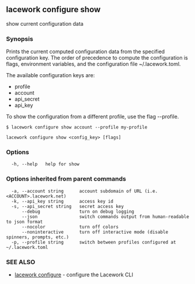 ## lacework configure show

show current configuration data

### Synopsis

Prints the current computed configuration data from the specified configuration
key. The order of precedence to compute the configuration is flags, environment
variables, and the configuration file ~/.lacework.toml. 

The available configuration keys are:
* profile
* account
* api_secret
* api_key

To show the configuration from a different profile, use the flag --profile.

    $ lacework configure show account --profile my-profile

```
lacework configure show <config_key> [flags]
```

### Options

```
  -h, --help   help for show
```

### Options inherited from parent commands

```
  -a, --account string      account subdomain of URL (i.e. <ACCOUNT>.lacework.net)
  -k, --api_key string      access key id
  -s, --api_secret string   secret access key
      --debug               turn on debug logging
      --json                switch commands output from human-readable to json format
      --nocolor             turn off colors
      --noninteractive      turn off interactive mode (disable spinners, prompts, etc.)
  -p, --profile string      switch between profiles configured at ~/.lacework.toml
```

### SEE ALSO

* [lacework configure](lacework_configure.md)	 - configure the Lacework CLI

